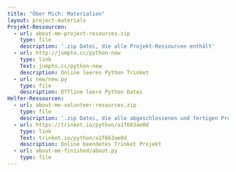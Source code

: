 ```yaml
---
title: "Über Mich: Materialien"
layout: project-materials
Projekt-Ressourcen:
  - url: about-me-project-resources.zip
    type: file
    description: '.zip Datei, die alle Projekt-Ressourcen enthält'
  - url: http://jumpto.cc/python-new
    type: link
    Text: jumpto.cc/python-new
    description: Online leeres Python Trinket
  - url: new/new.py
    type: file
    description: Offline leere Python Datei
Helfer-Ressourcen:
  - url: about-me-volunteer-resources.zip
    type: file
    description: '.zip Datei, die alle abgeschlossenen und fertigen Projekt-Ressourcen enthält'
  - url: https://trinket.io/python/a1f663ae0d
    type: link
    Text: trinket.io/python/a1f663ae0d
    description: Online beendetes Trinket Projekt
  - url: about-me-finished/about.py
    type: file
---
```

